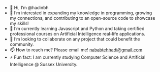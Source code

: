- 👋 Hi, I’m @hadinbh
- 👀 I’m interested in expanding my knowledge in programming, growing my connections, and contributing to an open-source code to showcase my skills!
- 🌱 I’m currently learning Javascript and Python and taking certified professional courses on Artificial Intelligence real-life applications.
- 💞️ I’m looking to collaborate on any project that could benefit the community.
- 📫 How to reach me? Please email me! nababtehhadi@gmail.com
- ⚡ Fun fact: I am currently studying Computer Science and Artificial Intelligence @ Sussex University.

<!---
hadinbh/hadinbh is a ✨ special ✨ repository because its `README.md` (this file) appears on your GitHub profile.
You can click the Preview link to take a look at your changes.
--->
